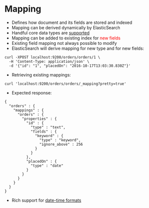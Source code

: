 # Mapping #

* Defines how document and its fields are stored and indexed
* Mapping can be derived dynamically by ElasticSearch
* Handful core data types are <a href="https://www.elastic.co/guide/en/elasticsearch/reference/current/mapping-types.html" target="_blank">supported</a>
* Mapping can be added to existing index for <a style="color:red">new fields</a>
* Existing field mapping not always possible to modify
* ElasticSearch will derive mapping for new type and for new fields:
```
curl -XPOST localhost:9200/orders/orders/1 \
  -H 'Content-Type: application/json' \
  -d '{"id": "1", "placedOn": "2016-10-17T13:03:30.830Z"}'
```
* Retrieving existing mappings:
```
curl 'localhost:9200/orders/orders/_mapping?pretty=true'
```
* Expected response:
```
{
  "orders" : {
    "mappings" : {
      "orders" : {
        "properties" : {
          "id" : {
            "type" : "text",
            "fields" : {
              "keyword" : {
                "type" : "keyword",
                "ignore_above" : 256
              }
            }
          },
          "placedOn" : {
            "type" : "date"
          }
        }
      }
    }
  }
}

```
* Rich support for <a href="https://www.elastic.co/guide/en/elasticsearch/reference/current/mapping-date-format.html#built-in-date-formats" target="_blank">date-time formats</a>
